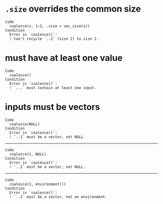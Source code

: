 # `.size` overrides the common size

    Code
      coalesce(x, 1:2, .size = vec_size(x))
    Condition
      Error in `coalesce()`:
      ! Can't recycle `..2` (size 2) to size 1.

# must have at least one value

    Code
      coalesce()
    Condition
      Error in `coalesce()`:
      ! `...` must contain at least one input.

# inputs must be vectors

    Code
      coalesce(NULL)
    Condition
      Error in `coalesce()`:
      ! `..1` must be a vector, not NULL.

---

    Code
      coalesce(1, NULL)
    Condition
      Error in `coalesce()`:
      ! `..2` must be a vector, not NULL.

---

    Code
      coalesce(1, environment())
    Condition
      Error in `coalesce()`:
      ! `..2` must be a vector, not an environment.

